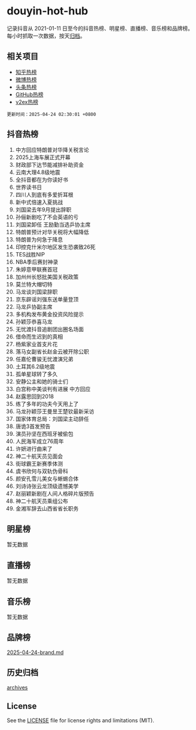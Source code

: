 # douyin-hot-hub

记录抖音从 2021-01-11 日至今的抖音热榜、明星榜、直播榜、音乐榜和品牌榜。每小时抓取一次数据，按天[归档](archives)。

## 相关项目

- [知乎热榜](https://github.com/lonnyzhang423/zhihu-hot-hub)
- [微博热榜](https://github.com/lonnyzhang423/weibo-hot-hub)
- [头条热榜](https://github.com/lonnyzhang423/toutiao-hot-hub)
- [GitHub热榜](https://github.com/lonnyzhang423/github-hot-hub)
- [v2ex热榜](https://github.com/lonnyzhang423/v2ex-hot-hub)


`更新时间：2025-04-24 02:30:01 +0800`

## 抖音热榜

1. 中方回应特朗普对华降关税言论
1. 2025上海车展正式开幕
1. 财政部下达节能减排补助资金
1. 云南大理4.8级地震
1. 全抖音都在为你读好书
1. 世界读书日
1. 四川人到底有多爱折耳根
1. 新中式倍速入夏挑战
1. 刘国梁去年9月提出辞职
1. 孙俪新剧吃了不会英语的亏
1. 刘国梁卸任 王励勤当选乒协主席
1. 特朗普预计对华关税将大幅降低
1. 特朗普为何急于降息
1. 印控克什米尔地区发生恐袭致26死
1. TES战胜NIP
1. NBA季后赛封神录
1. 朱婷意甲联赛首冠
1. 加州州长怒批美国关税政策
1. 莫兰特大帽切特
1. 马龙谈刘国梁辞职
1. 京东辟谣刘强东送单量登顶
1. 马龙乒协副主席
1. 多机构发布黄金投资风险提示
1. 孙颖莎恭喜马龙
1. 无忧渡抖音追剧团出圈名场面
1. 借命而生迟到的真相
1. 杨紫家业首支片花
1. 落马女副省长赵金云被开除公职
1. 任嘉伦曹骏无忧渡演兄弟
1. 土耳其6.2级地震
1. 孤单星球转了多久
1. 安静公主和她的骑士们
1. 白宫称中美谈判有进展 中方回应
1. 赵露思回到2018
1. 练了多年的功夫今天用上了
1. 马龙孙颖莎王曼昱王楚钦最新采访
1. 国家体育总局：刘国梁主动辞任
1. 唐诡3首发预告
1. 演员孙坚在西班牙被偷包
1. 人民海军成立76周年
1. 许妍进行曲来了
1. 神二十航天员见面会
1. 街球霸王新赛季体测
1. 虞书欣何与双轨伪骨科
1. 颜安孔雪儿美女与蜥蜴合体
1. 刘诗诗张云龙顶级遗憾美学
1. 赵丽颖新剧在人间人格碎片版预告
1. 神二十航天员乘组公布
1. 金湘军辞去山西省省长职务

## 明星榜

暂无数据

## 直播榜

暂无数据

## 音乐榜

暂无数据

## 品牌榜

[2025-04-24-brand.md](archives/2025-04-24-brand.md)

## 历史归档

[archives](archives)

## License

See the [LICENSE](LICENSE) file for license rights and limitations (MIT).
